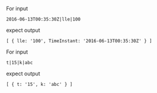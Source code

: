 For input
```
2016-06-13T00:35:30Z|lle|100
```

expect output
```
[ { lle: '100', TimeInstant: '2016-06-13T00:35:30Z' } ]
```



For input
```
t|15|k|abc
```

expect output
```
[ { t: '15', k: 'abc' } ]
```
